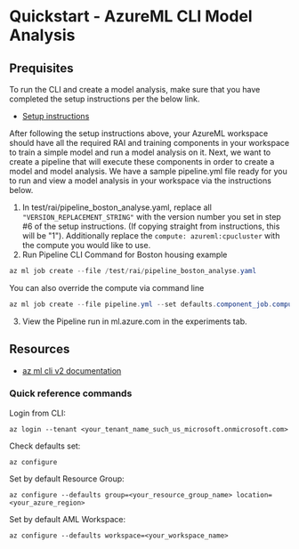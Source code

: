 # Quickstart - AzureML CLI Model Analysis

## Prequisites
To run the CLI and create a model analysis, make sure that you have completed the setup instructions per the below link.

-  [Setup instructions](https://github.com/Azure/RAI-vNext-Preview/blob/main/docs/Setup.md)

After following the setup instructions above, your AzureML workspace should have all the required RAI and training components in your workspace to train a simple model and run a model analysis on it. Next, we want to create a pipeline that will execute these components in order to create a model and model analysis.
We have a sample pipeline.yml file ready for you to run and view a model analysis in your workspace via the instructions below.
1. In test/rai/pipeline_boston_analyse.yaml, replace all `"VERSION_REPLACEMENT_STRING"` with the version number you set in step #6 of the setup instructions. (If copying straight from instructions, this will be "1"). Additionally replace the `compute: azureml:cpucluster` with the compute you would like to use.
2. Run Pipeline CLI Command for Boston housing example
``` Powershell 
az ml job create --file /test/rai/pipeline_boston_analyse.yaml
```
You can also override the compute via command line
``` Powershell
az ml job create --file pipeline.yml --set defaults.component_job.compute.target=<your_compute>
```
3. View the Pipeline run in ml.azure.com in the experiments tab.

## Resources
- [az ml cli v2 documentation](https://docs.microsoft.com/en-us/cli/azure/ml?view=azure-cli-latest)
### Quick reference commands
Login from CLI:
```CLI
az login --tenant <your_tenant_name_such_us_microsoft.onmicrosoft.com>
```
Check defaults set:
```CLI
az configure
```
Set by default Resource Group:
```CLI
az configure --defaults group=<your_resource_group_name> location=<your_azure_region>
```
Set by default AML Workspace:
```CLI
az configure --defaults workspace=<your_workspace_name>
```




